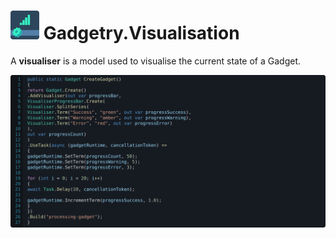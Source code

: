 # ![Project icon](https://raw.githubusercontent.com/Fydar/Gadgetry/main/src/Gadgetry.Visualisation/icon@46x46.png) Gadgetry.Visualisation

A **visualiser** is a model used to visualise the current state of a Gadget.

![A Gadget with a visualiser for it's progress.](https://raw.githubusercontent.com/Fydar/Gadgetry/main/img/visualisation.svg)

